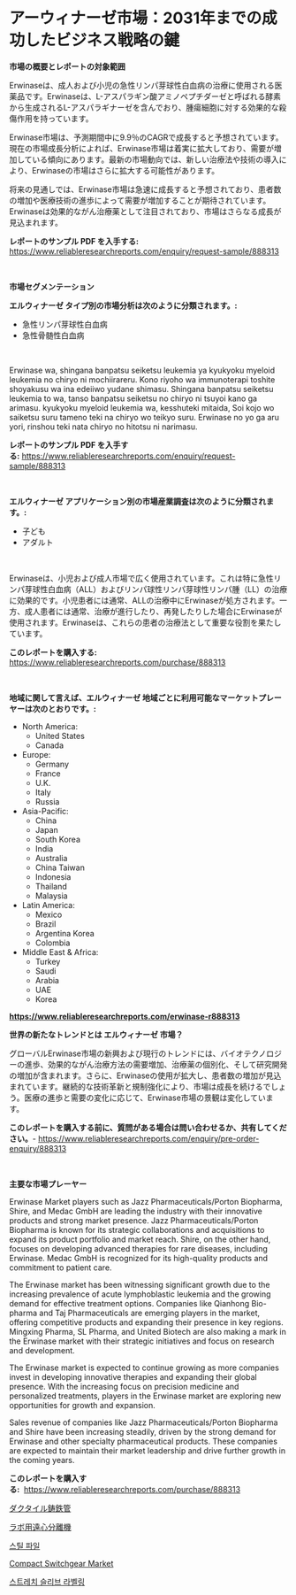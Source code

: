 <p><h1>アーウィナーゼ市場：2031年までの成功したビジネス戦略の鍵</h1></p><p><strong>市場の概要とレポートの対象範囲</strong></p>
<p><p>Erwinaseは、成人および小児の急性リンパ芽球性白血病の治療に使用される医薬品です。Erwinaseは、L-アスパラギン酸アミノペプチダーゼと呼ばれる酵素から生成されるL-アスパラギナーゼを含んでおり、腫瘍細胞に対する効果的な殺傷作用を持っています。</p><p>Erwinase市場は、予測期間中に9.9％のCAGRで成長すると予想されています。現在の市場成長分析によれば、Erwinase市場は着実に拡大しており、需要が増加している傾向にあります。最新の市場動向では、新しい治療法や技術の導入により、Erwinaseの市場はさらに拡大する可能性があります。</p><p>将来の見通しでは、Erwinase市場は急速に成長すると予想されており、患者数の増加や医療技術の進歩によって需要が増加することが期待されています。Erwinaseは効果的ながん治療薬として注目されており、市場はさらなる成長が見込まれます。</p></p>
<p><strong>レポートのサンプル PDF を入手する:</strong> <a href="https://www.reliableresearchreports.com/enquiry/request-sample/888313">https://www.reliableresearchreports.com/enquiry/request-sample/888313</a></p>
<p>&nbsp;</p>
<p><strong>市場セグメンテーション</strong></p>
<p><strong>エルウィナーゼ タイプ別の市場分析は次のように分類されます。:</strong></p>
<p><ul><li>急性リンパ芽球性白血病</li><li>急性骨髄性白血病</li></ul></p>
<p>&nbsp;</p>
<p><p>Erwinase wa, shingana banpatsu seiketsu leukemia ya kyukyoku myeloid leukemia no chiryo ni mochiirareru. Kono riyoho wa immunoterapi toshite shoyakusu wa ina edeiiwo yudane shimasu. Shingana banpatsu seiketsu leukemia to wa, tanso banpatsu seiketsu no chiryo ni tsuyoi kano ga arimasu. kyukyoku myeloid leukemia wa, kesshuteki mitaida, Soi kojo wo saiketsu suru tameno teki na chiryo wo teikyo suru. Erwinase no yo ga aru yori, rinshou teki nata chiryo no hitotsu ni narimasu.</p></p>
<p><strong>レポートのサンプル PDF を入手する:</strong>&nbsp;<a href="https://www.reliableresearchreports.com/enquiry/request-sample/888313">https://www.reliableresearchreports.com/enquiry/request-sample/888313</a></p>
<p>&nbsp;</p>
<p><strong> エルウィナーゼ アプリケーション別の市場産業調査は次のように分類されます。:</strong></p>
<p><ul><li>子ども</li><li>アダルト</li></ul></p>
<p>&nbsp;</p>
<p><p>Erwinaseは、小児および成人市場で広く使用されています。これは特に急性リンパ芽球性白血病（ALL）およびリンパ球性リンパ芽球性リンパ腫（LL）の治療に効果的です。小児患者には通常、ALLの治療中にErwinaseが処方されます。一方、成人患者には通常、治療が進行したり、再発したりした場合にErwinaseが使用されます。Erwinaseは、これらの患者の治療法として重要な役割を果たしています。</p></p>
<p><strong>このレポートを購入する:</strong>&nbsp; <a href="https://www.reliableresearchreports.com/purchase/888313">https://www.reliableresearchreports.com/purchase/888313</a></p>
<p>&nbsp;</p>
<p><strong>地域に関して言えば、エルウィナーゼ 地域ごとに利用可能なマーケットプレーヤーは次のとおりです。:</strong></p>
<p><ul>
    <li>
        North America:
        <ul>
            <li>United States</li>
            <li>Canada</li>
        </ul>
    </li>
    <li>
        Europe:
        <ul>
            <li>Germany</li>
            <li>France</li>
            <li>U.K.</li>
            <li>Italy</li>
            <li>Russia</li>
        </ul>
    </li>
    <li>
        Asia-Pacific:
        <ul>
            <li>China</li>
            <li>Japan</li>
            <li>South Korea</li>
            <li>India</li>
            <li>Australia</li>
            <li>China Taiwan</li>
            <li>Indonesia</li>
            <li>Thailand</li>
            <li>Malaysia</li>
        </ul>
    </li>
    <li>
        Latin America:
        <ul>
            <li>Mexico</li>
            <li>Brazil</li>
            <li>Argentina Korea</li>
            <li>Colombia</li>
        </ul>
    </li>
    <li>
        Middle East & Africa:
        <ul>
            <li>Turkey</li>
            <li>Saudi</li>
            <li>Arabia</li>
            <li>UAE</li>
            <li>Korea</li>
        </ul>
    </li>
    </ul></p>
<p><strong><a href="https://www.reliableresearchreports.com/erwinase-r888313">https://www.reliableresearchreports.com/erwinase-r888313</a></strong>&nbsp;</p>
<p><strong>世界の新たなトレンドとは エルウィナーゼ 市場？</strong></p>
<p><p>グローバルErwinase市場の新興および現行のトレンドには、バイオテクノロジーの進歩、効果的ながん治療方法の需要増加、治療薬の個別化、そして研究開発の増加が含まれます。さらに、Erwinaseの使用が拡大し、患者数の増加が見込まれています。継続的な技術革新と規制強化により、市場は成長を続けるでしょう。医療の進歩と需要の変化に応じて、Erwinase市場の景観は変化しています。</p></p>
<p><strong>このレポートを購入する前に、質問がある場合は問い合わせるか、共有してください。</strong>- <a href="https://www.reliableresearchreports.com/enquiry/pre-order-enquiry/888313">https://www.reliableresearchreports.com/enquiry/pre-order-enquiry/888313</a></p>
<p>&nbsp;</p>
<p><strong>主要な市場プレーヤー</strong></p>
<p><p>Erwinase Market players such as Jazz Pharmaceuticals/Porton Biopharma, Shire, and Medac GmbH are leading the industry with their innovative products and strong market presence. Jazz Pharmaceuticals/Porton Biopharma is known for its strategic collaborations and acquisitions to expand its product portfolio and market reach. Shire, on the other hand, focuses on developing advanced therapies for rare diseases, including Erwinase. Medac GmbH is recognized for its high-quality products and commitment to patient care.</p><p>The Erwinase market has been witnessing significant growth due to the increasing prevalence of acute lymphoblastic leukemia and the growing demand for effective treatment options. Companies like Qianhong Bio-pharma and Taj Pharmaceuticals are emerging players in the market, offering competitive products and expanding their presence in key regions. Mingxing Pharma, SL Pharma, and United Biotech are also making a mark in the Erwinase market with their strategic initiatives and focus on research and development.</p><p>The Erwinase market is expected to continue growing as more companies invest in developing innovative therapies and expanding their global presence. With the increasing focus on precision medicine and personalized treatments, players in the Erwinase market are exploring new opportunities for growth and expansion.</p><p>Sales revenue of companies like Jazz Pharmaceuticals/Porton Biopharma and Shire have been increasing steadily, driven by the strong demand for Erwinase and other specialty pharmaceutical products. These companies are expected to maintain their market leadership and drive further growth in the coming years.</p></p>
<p><strong>このレポートを購入する:</strong>&nbsp;&nbsp;<a href="https://www.reliableresearchreports.com/purchase/888313">https://www.reliableresearchreports.com/purchase/888313</a></p>
<p><p><a href="https://medium.com/@kaitlensen45645/%E3%83%80%E3%82%AF%E3%82%BF%E3%82%A4%E3%83%AB%E9%8B%B3%E9%89%84%E7%AE%A1%E5%B8%82%E5%A0%B4%E8%A6%8F%E6%A8%A1-%E5%B8%82%E5%A0%B4%E5%B1%95%E6%9C%9B%E3%81%8A%E3%82%88%E3%81%B3%E5%B8%82%E5%A0%B4%E4%BA%88%E6%B8%AC-2024%E5%B9%B4%E3%81%8B%E3%82%892031%E5%B9%B4-145f90219dee">ダクタイル鋳鉄管</a></p><p><a href="https://medium.com/@rocklobster885/%E7%A0%94%E7%A9%B6%E5%AE%A4%E9%81%A0%E5%BF%83%E6%A9%9F%E5%B8%82%E5%A0%B4%E3%81%AE%E8%A6%8B%E9%80%9A%E3%81%97-%E5%B8%82%E5%A0%B4%E5%8B%95%E5%90%91-%E6%88%90%E9%95%B7-2024%E5%B9%B4%E3%81%8B%E3%82%892031%E5%B9%B4%E3%81%BE%E3%81%A7%E3%81%AE%E4%BA%88%E6%B8%AC-d9b1ba849af8">ラボ用遠心分離機</a></p><p><a href="https://medium.com/@marymorgan1939/%EA%B0%95%EC%B2%A0-%EC%9C%A0%EA%B4%80-%EC%8B%9C%EC%9E%A5-%EB%B6%84%EC%84%9D-%EA%B8%80%EB%A1%9C%EB%B2%8C-%EC%82%B0%EC%97%85-%EC%A0%84%EB%A7%9D-%EB%B0%8F-%EC%98%88%EC%B8%A1-2024%EB%85%84%EB%B6%80%ED%84%B0-2031%EB%85%84%EA%B9%8C%EC%A7%80-7e05a5e25b73">스틸 파일</a></p><p><a href="https://github.com/ruddyyedelwadw/Market-Research-Report-List-2/blob/main/compact-switchgear-market.md">Compact Switchgear Market</a></p><p><a href="https://medium.com/@bennyuigleyjks/2024%EB%85%84%EB%B6%80%ED%84%B0-2031%EB%85%84%EA%B9%8C%EC%A7%80%EC%9D%98-stretch-sleeve-labeling-%EC%8B%9C%EC%9E%A5-%EB%8F%99%ED%96%A5-%EB%B0%8F-%EC%8B%9C%EC%9E%A5-%EB%B6%84%EC%84%9D-%EC%98%88%EC%B8%A1-023cf883dc60">스트레치 슬리브 라벨링</a></p></p>